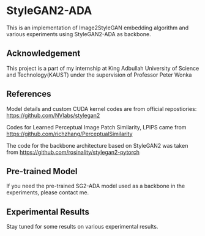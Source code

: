 # StyleGAN2-ADA
This is an implementation of Image2StyleGAN embedding algorithm and various experiments using StyleGAN2-ADA as backbone.

## Acknowledgement

This project is a part of my internship at King Adbullah University of Science and Technology(KAUST) under the supervision of Professor Peter Wonka

## References
Model details and custom CUDA kernel codes are from official repostiories: https://github.com/NVlabs/stylegan2

Codes for Learned Perceptual Image Patch Similarity, LPIPS came from https://github.com/richzhang/PerceptualSimilarity

The code for the backbone architecture based on StyleGAN2 was taken from https://github.com/rosinality/stylegan2-pytorch

## Pre-trained Model
If you need the pre-trained SG2-ADA model used as a backbone in the experiments, please contact me.

## Experimental Results
Stay tuned for some results on various experimental results.
